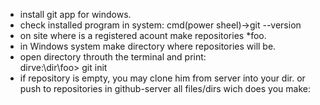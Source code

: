 * install git app for windows. <br>
* check installed program in system: cmd(power sheel)->git --version <br>
* on site where is a registered acount make repositories *foo.
* in Windows system make directory where repositories will be.
* open directory throuth the terminal and print:<br> dirve:\dir\foo> git init 
*  if repository is empty, you may clone him from server into your dir. or push to repositories in github-server all files/dirs wich does you make:<br>

